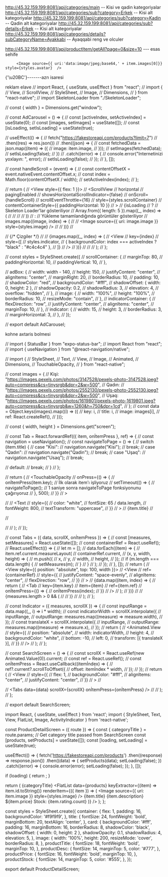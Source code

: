 http://45.32.159.199:8081/api/categories/main -- Kisi ve qadin kategoriyalar
http://45.32.159.199:8081/api/categories/sub?category=Erkek -- Kisi alt kategoriyalar
http://45.32.159.199:8081/api/categories/sub?category=Kadin -- Qadin alt kategoriyalar
http://45.32.159.199:8081/api/categories/sub?details=Erkek -- Kisi alt kategoriyalar
http://45.32.159.199:8081/api/categories/details?subCategoryName=Ayakkabi -- Ayaqqabi reng ve olculer


http://45.32.159.199:8081/api/productItem/getAll?page=0&size=10     --- esas sehife

         <Image source={{ uri:'data:image/jpeg;base64,' + item.images[0]}} style={styles.avatar}  />



{'\u20BC'}-------azn isaresi



reklam elave
// import React, { useState, useEffect } from "react";
// import {
//   View,
//   ScrollView,
//   StyleSheet,
//   Image,
//   Dimensions,
// } from "react-native";
// import SkeletonLoader from "./SkeletonLoader";

// const { width } = Dimensions.get("window");

// const AdCarousel = () => {
//   const [activeIndex, setActiveIndex] = useState(0);
//   const [images, setImages] = useState([]);
//   const [isLoading, setIsLoading] = useState(true);

//   useEffect(() => {
//     fetch("https://fakestoreapi.com/products?limit=7")
//       .then((res) => res.json())
//       .then((json) => {
//         const fetchedData = json.map((item) => ({
//           image: item.image,
//         }));
//         setImages(fetchedData);
//         setIsLoading(false);
//       })
//       .catch((error) => {
//         console.error("Internetinizi yoxlayın: ", error);
//         setIsLoading(false);
//       });
//   }, []);

//   const handleScroll = (event) => {
//     const contentOffsetX = event.nativeEvent.contentOffset.x;
//     const index = Math.floor(contentOffsetX / width);
//     setActiveIndex(index);
//   };

//   return (
//     <View style={{ flex: 1 }}>
//       <ScrollView
//         horizontal
//         pagingEnabled
//         showsHorizontalScrollIndicator={false}
//         onScroll={handleScroll}
//         scrollEventThrottle={16}
//         style={styles.scrollContainer}
//         contentContainerStyle={{ paddingHorizontal: 10 }}
//       >
//         {isLoading
//           ? // Skeleton Loader'lar gösteriliyor
//             Array.from({ length: 5 }).map((_, index) => (
//               <View key={index} style={styles.adBox}>
//                 <SkeletonLoader />
//               </View>
//             ))
//           : // Yükleme tamamlandığında görüntüler gösteriliyor
//             images.map((image, index) => (
//               <View key={index} style={styles.adBox}>
//                 <Image source={{ uri: image.image }} style={styles.image} />
//               </View>
//             ))}
//       </ScrollView>

//       {/* Çizgiler */}
//       <View style={styles.indicatorContainer}>
//         {images.map((_, index) => (
//           <View
//             key={index}
//             style={[
//               styles.indicator,
//               { backgroundColor: index === activeIndex ? "black" : "#c4c4c4" },
//             ]}
//           />
//         ))}
//       </View>
//     </View>
//   );
// };

// const styles = StyleSheet.create({
//   scrollContainer: {
//     marginTop: 80,
//     paddingHorizontal: 10,
//     paddingVertical: 10,
//   },

//   adBox: {
//     width: width - 140,
//     height: 150,
//     justifyContent: "center",
//     alignItems: "center",
//     marginRight: 20,
//     borderRadius: 10,
//     padding: 10,
//     shadowColor: "red",
//     backgroundColor: "#fff",
//     shadowOffset: { width: 0, height: 2 },
//     shadowOpacity: 0.2,
//     shadowRadius: 3,
//     elevation: 4,
//     overflow: "hidden",
//   },
//   image: {
//     width: "100%",
//     height: "100%",
//     borderRadius: 10,
//     resizeMode: "contain",
//   },
//   indicatorContainer: {
//     flexDirection: "row",
//     justifyContent: "center",
//     alignItems: "center",
//     marginTop: 10,
//   },
//   indicator: {
//     width: 15,
//     height: 3,
//     borderRadius: 3,
//     marginHorizontal: 3,
//   },
// });

// export default AdCarousel;





kohne axtaris bolmesi


// import { StatusBar } from "expo-status-bar";
// import React from "react";
// import { useNavigation } from "@react-navigation/native";

// import {
//   StyleSheet,
//   Text,
//   View,
//   Image,
//   Animated,
//   Dimensions,
//   TouchableOpacity,
// } from "react-native";

// const images = {
//   Kişi: "https://images.pexels.com/photos/3147528/pexels-photo-3147528.jpeg?auto=compress&cs=tinysrgb&dpr=2&w=500",
//   Qadın:
//     "https://images.pexels.com/photos/2552130/pexels-photo-2552130.jpeg?auto=compress&cs=tinysrgb&dpr=2&w=500",
//   Uşaq: "https://images.pexels.com/photos/1619801/pexels-photo-1619801.jpeg?auto=compress&cs=tinysrgb&w=1260&h=750&dpr=1cd",
// };
// const data = Object.keys(images).map((i) => ({
//   key: i,
//   title: i,
//   image: images[i],
//   ref: React.createRef(),
// }));

// const { width, height } = Dimensions.get("screen");

// const Tab = React.forwardRef(({ item, onİtemPress }, ref) => {
//   const navigation = useNavigation();
//   const navigateToPage = () => {
//     switch (item.title) {
//       case "Kisi":
//         navigation.navigate("Kisi");
//         break;
//       case "Qadın":
//         navigation.navigate("Qadin");
//         break;
//       case "Uşaq":
//         navigation.navigate("Usaq");
//         break;
     
//       default:
//         break;
//     }
//   };

//   return (
//     <TouchableOpacity
//     onPress={() => {
//       onİtemPress(item.key); // İlk olarak item'ı işliyoruz
//       setTimeout(() => {
//         navigateToPage(); // 1 saniye sonra navigateToPage fonksiyonunu çağırıyoruz
//       }, 500);
//     }}
//   >
  

//       <View ref={ref}>
//         <Text
//           style={{
//             color: "white",
//             fontSize: 65 / data.length,
//             fontWeight: 800,
//             textTransform: "uppercase",
//           }}
//         >
//           {item.title}
//         </Text>
        
//       </View>
     
//     </TouchableOpacity>
//   );
// });

// const Tabs = ({ data, scrollX, onİtemPress }) => {
//   const [measures, setMeasures] = React.useState([]);
//   const containerRef = React.useRef();
//   React.useEffect(() => {
//     let m = [];
//     data.forEach((item) => {
//       item.ref.current.measureLayout(
//         containerRef.current,
//         (x, y, width, height) => {
//           m.push({
//             x,
//             y,
//             width,
//             height,
//           });
//           if (m.length === data.length) {
//             setMeasures(m);
//           }
//         }
//       );
//     });
//   }, []);
//   return (
//     <View style={{ position: "absolute", top: 100, width }}>
//       <View
//         ref={containerRef}
//         style={{
//           justifyContent: "space-evenly",
//           alignItems: "center",
//           flexDirection: "row",
//         }}
//       >
//         {data.map((item, index) => {
//           return (
//             <Tab
//               key={item.key}
//               item={item}
//               ref={item.ref}
//               onİtemPress={() => {
//                 onİtemPress(index);
//               }}
//             />
//           );
//         })}
//       </View>
//       {measures.length > 0 && (
//         <Indicator measures={measures} scrollX={scrollX} />
//       )}
//     </View>
//   );
// };

// const Indicator = ({ measures, scrollX }) => {
//   const inputRange = data.map((_, i) => i * width);
//   const indicatorWidth = scrollX.interpolate({
//     inputRange,
//     outputRange: measures.map((measure) => measure.width),
//   });
//   const translateX = scrollX.interpolate({
//     inputRange,
//     outputRange: measures.map((measure) => measure.x),
//   });
//   return (
//     <Animated.View
//       style={{
//         position: "absolute",
//         width: indicatorWidth,
//         height: 4,
//         backgroundColor: "white",
//         bottom: -10,
//         left: 0,
//         transform: [{ translateX }],
//       }}
//     />
//   );
// };

// const SearchScreen = () => {
//   const scrollX = React.useRef(new Animated.Value(0)).current;
//   const ref = React.useRef();
//   const onİtemPress = React.useCallback((itemİndex) => {
//     ref?.current?.scrollToOffset({
//       offset: itemİndex * width,
//     });
//   });
//   return (
//     <View
//       style={{
//         flex: 1,
//         backgroundColor: "#fff",
//         alignItems: "center",
//         justifyContent: "center",
//       }}
//     >
//       <StatusBar hidden />
//       <Animated.FlatList
//         ref={ref}
//         horizontal
//         showsHorizontalScrollIndicator={false}
//         pagingEnabled
//         onScroll={Animated.event(
//           [{ nativeEvent: { contentOffset: { x: scrollX } } }],
//           { useNativeDriver: false }
//         )}
//         bounces={false}
//         data={data}
//         keyExtractor={(item) => item.key}
//         renderItem={({ item }) => (
//           <View style={{ width, height }}>
//             <Image
//               source={{ uri: item.image }}
//               style={{ flex: 1, resizeMode: "cover" }}
//             />
//             <View
//               style={[
//                 StyleSheet.absoluteFillObject,
//                 { backgroundColor: "rgba(0,0,0,0.3)" },
//               ]}
//             />
//           </View>
//         )}
//       />

//       <Tabs data={data} scrollX={scrollX} onİtemPress={onİtemPress} />
//     </View>
//   );
// };

// export default SearchScreen;






import React, { useState, useEffect } from 'react';
import { StyleSheet, Text, View, FlatList, Image, ActivityIndicator } from 'react-native';

const ProductDetailScreen = ({ route }) => {
  const { categoryTitle } = route.params; // Get category title passed from SearchScreen
  const [products, setProducts] = useState([]);
  const [loading, setLoading] = useState(true);

  useEffect(() => {
    fetch('https://fakestoreapi.com/products')
      .then((response) => response.json())
      .then((data) => {
        setProducts(data);
        setLoading(false);
      })
      .catch((error) => {
        console.error(error);
        setLoading(false);
      });
  }, []);

  if (loading) {
    return <ActivityIndicator size="large" color="#0000ff" />;
  }

  return (
    <View style={styles.container}>
      <Text style={styles.title}>{categoryTitle}</Text>
      <FlatList
        data={products}
        keyExtractor={(item) => item.id.toString()}
        renderItem={({ item }) => (
          <View style={styles.card}>
            <Image source={{ uri: item.image }} style={styles.image} />
            <Text style={styles.productTitle}>{item.title}</Text>
            <Text style={styles.productDesc}>{item.description}</Text>
            <Text style={styles.productPrice}>${item.price}</Text>
            <Text style={styles.productStock}>Stock: {item.rating.count}</Text>
          </View>
        )}
      />
    </View>
  );
};

const styles = StyleSheet.create({
  container: {
    flex: 1,
    padding: 16,
    backgroundColor: '#f9f9f9',
  },
  title: {
    fontSize: 24,
    fontWeight: 'bold',
    marginBottom: 20,
    textAlign: 'center',
  },
  card: {
    backgroundColor: '#fff',
    padding: 16,
    marginBottom: 16,
    borderRadius: 8,
    shadowColor: 'black',
    shadowOffset: { width: 0, height: 2 },
    shadowOpacity: 0.1,
    shadowRadius: 4,
    elevation: 5,
  },
  image: {
    width: '100%',
    height: 200,
    resizeMode: 'cover',
    borderRadius: 8,
  },
  productTitle: {
    fontSize: 18,
    fontWeight: 'bold',
    marginTop: 10,
  },
  productDesc: {
    fontSize: 14,
    marginTop: 5,
    color: '#777',
  },
  productPrice: {
    fontSize: 16,
    fontWeight: 'bold',
    marginTop: 10,
  },
  productStock: {
    fontSize: 14,
    marginTop: 5,
    color: '#555',
  },
});

export default ProductDetailScreen;
